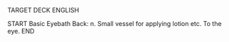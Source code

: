 TARGET DECK
ENGLISH

START
Basic
Eyebath
Back: n. Small vessel for applying lotion etc. To the eye.
END
